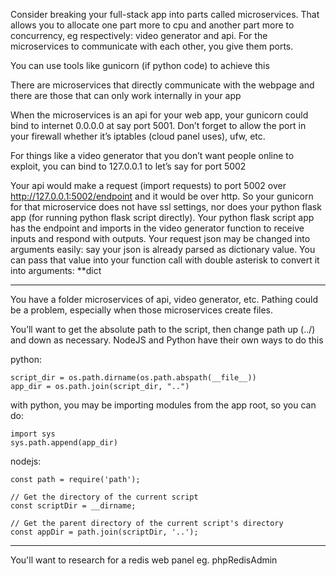 Consider breaking your full-stack app into parts called microservices. That allows you to allocate one part more to cpu and another part more to concurrency, eg respectively: video generator and api. For the microservices to communicate with each other, you give them ports.

You can use tools like gunicorn (if python code) to achieve this

There are microservices that directly communicate with the webpage and there are those that can only work internally in your app

When the microservices is an api for your web app, your gunicorn could bind to internet 0.0.0.0 at say port 5001. Don’t forget to allow the port in your firewall whether it’s iptables (cloud panel uses), ufw, etc.

For things like a video generator that you don’t want people online to exploit, you can bind to 127.0.0.1 to let’s say for port 5002

Your api would make a request (import requests) to port 5002 over http://127.0.0.1:5002/endpoint and it would be over http. So your gunicorn for that microservice does not have ssl settings, nor does your python flask app (for running python flask script directly). Your python flask script app has the endpoint and imports in the video generator function to receive inputs and respond with outputs. Your request json may be changed into arguments easily: say your json is already parsed as dictionary value. You can pass that value into your function call with double asterisk to convert it into arguments: **dict

---

You have a folder microservices of api, video generator, etc. Pathing could be a problem, especially when those microservices create files.

You’ll want to get the absolute path to the script, then change path up (../) and down as necessary. NodeJS and Python have their own ways to do this

python:
```
script_dir = os.path.dirname(os.path.abspath(__file__))  
app_dir = os.path.join(script_dir, "..")  
```

with python, you may be importing modules from the app root, so you can do:
```
import sys  
sys.path.append(app_dir)
```

nodejs:
```
const path = require('path');  
  
// Get the directory of the current script  
const scriptDir = __dirname;  
  
// Get the parent directory of the current script's directory  
const appDir = path.join(scriptDir, '..');
```

---

You'll want to research for a redis web panel
eg. phpRedisAdmin
